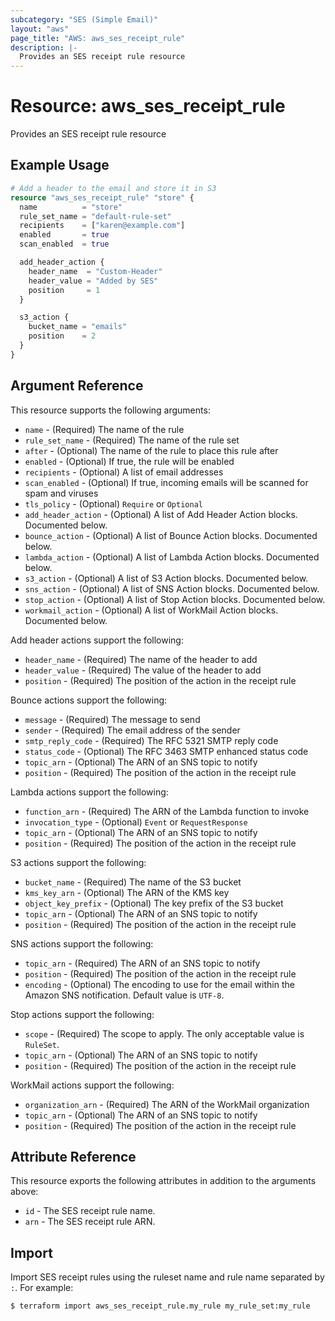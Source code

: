 ```yaml
---
subcategory: "SES (Simple Email)"
layout: "aws"
page_title: "AWS: aws_ses_receipt_rule"
description: |-
  Provides an SES receipt rule resource
---
```


# Resource: aws_ses_receipt_rule

Provides an SES receipt rule resource

## Example Usage

```terraform
# Add a header to the email and store it in S3
resource "aws_ses_receipt_rule" "store" {
  name          = "store"
  rule_set_name = "default-rule-set"
  recipients    = ["karen@example.com"]
  enabled       = true
  scan_enabled  = true

  add_header_action {
    header_name  = "Custom-Header"
    header_value = "Added by SES"
    position     = 1
  }

  s3_action {
    bucket_name = "emails"
    position    = 2
  }
}
```

## Argument Reference

This resource supports the following arguments:

* `name` - (Required) The name of the rule
* `rule_set_name` - (Required) The name of the rule set
* `after` - (Optional) The name of the rule to place this rule after
* `enabled` - (Optional) If true, the rule will be enabled
* `recipients` - (Optional) A list of email addresses
* `scan_enabled` - (Optional) If true, incoming emails will be scanned for spam and viruses
* `tls_policy` - (Optional) `Require` or `Optional`
* `add_header_action` - (Optional) A list of Add Header Action blocks. Documented below.
* `bounce_action` - (Optional) A list of Bounce Action blocks. Documented below.
* `lambda_action` - (Optional) A list of Lambda Action blocks. Documented below.
* `s3_action` - (Optional) A list of S3 Action blocks. Documented below.
* `sns_action` - (Optional) A list of SNS Action blocks. Documented below.
* `stop_action` - (Optional) A list of Stop Action blocks. Documented below.
* `workmail_action` - (Optional) A list of WorkMail Action blocks. Documented below.

Add header actions support the following:

* `header_name` - (Required) The name of the header to add
* `header_value` - (Required) The value of the header to add
* `position` - (Required) The position of the action in the receipt rule

Bounce actions support the following:

* `message` - (Required) The message to send
* `sender` - (Required) The email address of the sender
* `smtp_reply_code` - (Required) The RFC 5321 SMTP reply code
* `status_code` - (Optional) The RFC 3463 SMTP enhanced status code
* `topic_arn` - (Optional) The ARN of an SNS topic to notify
* `position` - (Required) The position of the action in the receipt rule

Lambda actions support the following:

* `function_arn` - (Required) The ARN of the Lambda function to invoke
* `invocation_type` - (Optional) `Event` or `RequestResponse`
* `topic_arn` - (Optional) The ARN of an SNS topic to notify
* `position` - (Required) The position of the action in the receipt rule

S3 actions support the following:

* `bucket_name` - (Required) The name of the S3 bucket
* `kms_key_arn` - (Optional) The ARN of the KMS key
* `object_key_prefix` - (Optional) The key prefix of the S3 bucket
* `topic_arn` - (Optional) The ARN of an SNS topic to notify
* `position` - (Required) The position of the action in the receipt rule

SNS actions support the following:

* `topic_arn` - (Required) The ARN of an SNS topic to notify
* `position` - (Required) The position of the action in the receipt rule
* `encoding` - (Optional) The encoding to use for the email within the Amazon SNS notification. Default value is `UTF-8`.

Stop actions support the following:

* `scope` - (Required) The scope to apply. The only acceptable value is `RuleSet`.
* `topic_arn` - (Optional) The ARN of an SNS topic to notify
* `position` - (Required) The position of the action in the receipt rule

WorkMail actions support the following:

* `organization_arn` - (Required) The ARN of the WorkMail organization
* `topic_arn` - (Optional) The ARN of an SNS topic to notify
* `position` - (Required) The position of the action in the receipt rule

## Attribute Reference

This resource exports the following attributes in addition to the arguments above:

* `id` - The SES receipt rule name.
* `arn` - The SES receipt rule ARN.

## Import

Import SES receipt rules using the ruleset name and rule name separated by `:`. For example:

```
$ terraform import aws_ses_receipt_rule.my_rule my_rule_set:my_rule
```
